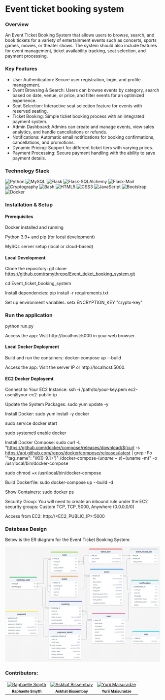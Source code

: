 # Event ticket booking system

### Overview
An Event Ticket Booking System that allows users to browse, search, and book tickets for a variety of entertainment events such as concerts, sports games, movies, or theater shows. The system should also include features for event management, ticket availability tracking, seat selection, and payment processing.

### Key Features
- User Authentication: Secure user registration, login, and profile management.
- Event Browsing & Search: Users can browse events by category, search based on date, venue, or price, and filter events for an optimized experience.
- Seat Selection: Interactive seat selection feature for events with reserved seating.
- Ticket Booking: Simple ticket booking process with an integrated payment system.
- Admin Dashboard: Admins can create and manage events, view sales analytics, and handle cancellations or refunds.
- Notifications: Automatic email notifications for booking confirmations, cancellations, and promotions.
- Dynamic Pricing: Support for different ticket tiers with varying prices.
- Payment Processing: Secure payment handling with the ability to save payment details.

### Technology Stack
![Python](https://img.shields.io/badge/Python-3776AB?style=for-the-badge&logo=python&logoColor=white)
![MySQL](https://img.shields.io/badge/MySQL-4479A1?style=for-the-badge&logo=mysql&logoColor=white)
![Flask](https://img.shields.io/badge/Flask-000000?style=for-the-badge&logo=flask&logoColor=white)
![Flask-SQLAlchemy](https://img.shields.io/badge/Flask--SQLAlchemy-DA291C?style=for-the-badge&logo=python&logoColor=white)
![Flask-Mail](https://img.shields.io/badge/Flask--Mail-000000?style=for-the-badge&logo=flask&logoColor=white)
![Cryptography](https://img.shields.io/badge/Cryptography-6A5ACD?style=for-the-badge&logo=python&logoColor=white)
![Bash](https://img.shields.io/badge/Bash-4EAA25?style=for-the-badge&logo=gnu-bash&logoColor=white)
![HTML5](https://img.shields.io/badge/HTML5-E34F26?style=for-the-badge&logo=html5&logoColor=white)
![CSS3](https://img.shields.io/badge/CSS3-1572B6?style=for-the-badge&logo=css3&logoColor=white)
![JavaScript](https://img.shields.io/badge/JavaScript-F7DF1E?style=for-the-badge&logo=javascript&logoColor=black)
![Bootstrap](https://img.shields.io/badge/Bootstrap-7952B3?style=for-the-badge&logo=bootstrap&logoColor=white)
![Docker](https://img.shields.io/badge/Docker-2496ED?style=for-the-badge&logo=docker&logoColor=white)

### Installation & Setup
#### Prerequisites
Docker installed and running

Python 3.9+ and pip (for local development)

MySQL server setup (local or cloud-based)

#### Local Development
Clone the repository: git clone https://github.com/rsmythrepo/Event_ticket_booking_system.git

cd Event_ticket_booking_system

Install dependencies: pip install -r requirements.txt

Set up environment variables: setx ENCRYPTION_KEY "crypto-key"

### Run the application
python run.py

Access the app: Visit http://localhost:5000 in your web browser.

#### Local Docker Deployment
Build and run the containers: docker-compose up --build

Access the app: Visit the server IP or http://localhost:5000.

#### EC2 Docker Deployemt 
Connect to Your EC2 Instance: ssh -i /path/to/your-key.pem ec2-user@your-ec2-public-ip

Update the System Packages: sudo yum update -y

Install Docker: sudo yum install -y docker

sudo service docker start

sudo systemctl enable docker

Install Docker Compose: sudo curl -L "https://github.com/docker/compose/releases/download/$(curl -s https://api.github.com/repos/docker/compose/releases/latest | grep -Po '"tag_name": "\K[0-9.]+')" /docker-compose-$(uname -s)-$(uname -m)" -o /usr/local/bin/docker-compose

sudo chmod +x /usr/local/bin/docker-compose

Build Dockerfile: sudo docker-compose up --build -d

Show Containers: sudo docker ps

Security Group: You will need to create an inbound rule under the EC2 security groups: Custom TCP, TCP, 5000, Anywhere (0.0.0.0/0)

Access from EC2:  http://<EC2_PUBLIC_IP>:5000

### Database Design 
Below is the ER diagram for the Event Ticket Booking System:

![ER Diagram](database_setup/ER_Diagram.png)



### Contributors:
<table>
  <tr>
    <td align="center">
      <a href="https://github.com/rsmythrepo">
        <img src="https://github.com/rsmythrepo.png" width="100px;" alt="Raphaelle Smyth"/><br />
        <sub><b>Raphaelle Smyth</b></sub>
    </td>
    <td align="center">
      <a href="https://github.com/AskhatBissembay">
        <img src="https://github.com/AskhatBissembay.png" width="100px;" alt="Askhat Bissembay"/><br />
        <sub><b>Askhat Bissembay</b></sub>
    </td>
    <td align="center">
      <a href="https://github.com/Vikiyuk">
        <img src="https://github.com/Vikiyuk.png" width="100px;" alt="Yurii Maisuradze"/><br />
        <sub><b>Yurii Maisuradze</b></sub>
    </td>
  </tr>
</table>














  




